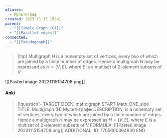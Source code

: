 ```yaml
---
aliases:
  - Мультиграф
created: 2023-11-15 15:41
parent:
  - "[[Simple Graph (G)]]"
  - "[[Parallel edges]]"
connected:
  - "[[Pseudograph]]"
---
```


> [!tip] Multigraph $H$
> is a nonempty set of vertices, every two of which are joined by a finite number of edges. Hence a multigraph $H$ may be expressed as $H = (V,E)$, where $E$ is a multiset of $2$-element subsets of $V$

![[Pasted image 20231115154708.png]]

#### Anki
> [!question]-
TARGET DECK: math::graph
START
Math_ONE_side
TITLE: Multigraph (H)
Мультиграфы
DESCRIPTION: is a nonempty set of vertices, every two of which are joined by a finite number of edges. Hence a multigraph $H$ may be expressed as $H = (V,E)$, where $E$ is a multiset of $2$-element subsets of $V$
FORMULA: ![[Pasted image 20231115154708.png]]
ADDITIONAL:
ID: 1705600364830
END